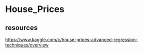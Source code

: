 # House_Prices

## resources
https://www.kaggle.com/c/house-prices-advanced-regression-techniques/overview
